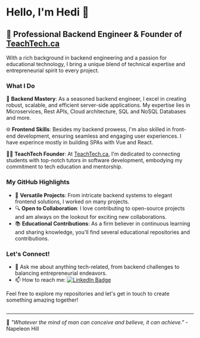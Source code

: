 # Hello, I'm Hedi 👋

## 💼 Professional Backend Engineer & Founder of [TeachTech.ca](https://teachtech.ca)

With a rich background in backend engineering and a passion for educational technology, I bring a unique blend of technical expertise and entrepreneurial spirit to every project.

### What I Do

🚀 **Backend Mastery**: As a seasoned backend engineer, I excel in creating robust, scalable, and efficient server-side applications. My expertise lies in Microservices, Rest APIs, Cloud architecture, SQL and NoSQL Databases and more.

🌐 **Frontend Skills**: Besides my backend prowess, I'm also skilled in front-end development, ensuring seamless and engaging user experiences. I have experince mostly in building SPAs with Vue and React.

👨‍🏫 **TeachTech Founder**: At [TeachTech.ca](https://teachtech.ca), I'm dedicated to connecting students with top-notch tutors in software development, embodying my commitment to tech education and mentorship.

### My GitHub Highlights

- 🌟 **Versatile Projects**: From intricate backend systems to elegant frontend solutions, I worked on many projects.
- 🔍 **Open to Collaboration**: I love contributing to open-source projects and am always on the lookout for exciting new collaborations.
- 📚 **Educational Contributions**: As a firm believer in continuous learning and sharing knowledge, you'll find several educational repositories and contributions.

### Let's Connect!

- 💬 Ask me about anything tech-related, from backend challenges to balancing entrepreneurial endeavors.
- 📫 How to reach me: <a href="https://www.linkedin.com/in/hedi-o-0639561b8/" target="_blank" rel="noopener noreferrer"> <img src="https://img.shields.io/badge/LinkedIn-blue?style=for-the-badge&logo=linkedin&logoColor=white" alt="LinkedIn Badge"/> </a>

Feel free to explore my repositories and let's get in touch to create something amazing together!

<img src="https://komarev.com/ghpvc/?username=h-d3v&style=flat-square&color=blue" alt=""/>

---

📌 _"Whatever the mind of man can conceive and believe, it can achieve."_ - Napeleon Hill


